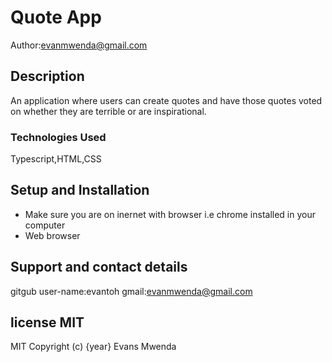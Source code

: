 # Quote App
Author:evanmwenda@gmail.com
## Description
An application where users can create quotes and have those quotes voted on whether they are terrible or are inspirational.


### Technologies Used
Typescript,HTML,CSS
## Setup and Installation
+ Make sure you are on inernet with browser i.e chrome installed in your computer
+ Web browser
## Support and contact details

gitgub user-name:evantoh
gmail:evanmwenda@gmail.com
## license MIT
MIT Copyright (c) {year} Evans Mwenda
